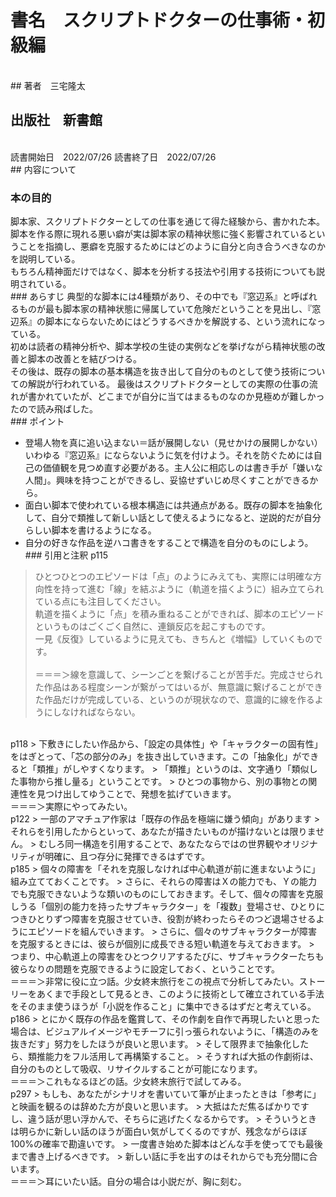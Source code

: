 # 書名　スクリプトドクターの仕事術・初級編
<br>## 著者　三宅隆太
## 出版社　新書館
<br>読書開始日　2022/07/26
読書終了日　2022/07/26
<br>## 内容について
### 本の目的
脚本家、スクリプトドクターとしての仕事を通じて得た経験から、書かれた本。脚本を作る際に現れる悪い癖が実は脚本家の精神状態に強く影響されているということを指摘し、悪癖を克服するためにはどのように自分と向き合うべきなのかを説明している。  
もちろん精神面だけではなく、脚本を分析する技法や引用する技術についても説明されている。
<br>### あらすじ
典型的な脚本には4種類があり、その中でも『窓辺系』と呼ばれるものが最も脚本家の精神状態に帰属していて危険だということを見出し、『窓辺系』の脚本にならないためにはどうするべきかを解説する、という流れになっている。  
初めは読者の精神分析や、脚本学校の生徒の実例などを挙げながら精神状態の改善と脚本の改善とを結びつける。  
その後は、既存の脚本の基本構造を抜き出して自分のものとして使う技術についての解説が行われている。
最後はスクリプトドクターとしての実際の仕事の流れが書かれていたが、どこまでが自分に当てはまるものなのか見極めが難しかったので読み飛ばした。
<br>### ポイント
- 登場人物を真に追い込まない＝話が展開しない（見せかけの展開しかない）いわゆる『窓辺系』にならないように気を付けよう。それを防ぐためには自己の価値観を見つめ直す必要がある。主人公に相応しのは書き手が「嫌いな人間」。興味を持つことができるし、妥協せずいじめ尽くすことができるから。
- 面白い脚本で使われている根本構造には共通点がある。既存の脚本を抽象化して、自分で類推して新しい話として使えるようになると、逆説的だが自分らしい脚本を書けるようになる。
- 自分の好きな作品を逆ハコ書きをすることで構造を自分のものにしよう。
<br>### 引用と注釈
	p115
> ひとつひとつのエピソードは「点」のようにみえても、実際には明確な方向性を持って進む「線」を結ぶように（軌道を描くように）組み立てられている点にも注目してください。  
> 軌道を描くように「点」を積み重ねることができれば、脚本のエピソードというものはごくごく自然に、連鎖反応を起こすものです。  
> 一見《反復》しているように見えても、きちんと《増幅》していくものです。  
<br>＝＝＝＞線を意識して、シーンごとを繋げることが苦手だ。完成させられた作品はある程度シーンが繋がってはいるが、無意識に繋げることができた作品だけが完成している、というのが現状なので、意識的に線を作るようにしなければならない。
<br>
	p118  
> 下敷きにしたい作品から、「設定の具体性」や「キャラクターの固有性」をはぎとって、「芯の部分のみ」を抜き出していきます。この「抽象化」ができると「類推」がしやすくなります。  
> 「類推」というのは、文字通り「類似した事物から推し量る」ということです。  
> ひとつの事物から、別の事物との関連性を見つけ出してゆうことで、発想を拡げていきます。  
<br>＝＝＝＞実際にやってみたい。
<br>
	p122  
> 一部のアマチュア作家は「既存の作品を極端に嫌う傾向」があります  
> それらを引用したからといって、あなたが描きたいものが描けないとは限りません。  
> むしろ同一構造を引用することで、あなたならではの世界観やオリジナリティが明確に、且つ存分に発揮できるはずです。  
<br>
	p185  
> 個々の障害を「それを克服しなければ中心軌道が前に進まないように」組み立てておくことです。  
> さらに、それらの障害はＸの能力でも、Ｙの能力でも克服できないような類いのものにしておきます。そして、個々の障害を克服しうる「個別の能力を持ったサブキャラクター」を「複数」登場させ、ひとりにつきひとりずつ障害を克服させていき、役割が終わったらそのつど退場させるようにエピソードを組んでいきます。  
> さらに、個々のサブキャラクターが障害を克服するときには、彼らが個別に成長できる短い軌道を与えておきます。  
> つまり、中心軌道上の障害をひとつクリアするたびに、サブキャラクターたちも彼らなりの問題を克服できるように設定しておく、ということです。
<br>＝＝＝＞非常に役に立つ話。少女終末旅行をこの視点で分析してみたい。ストーリーをあくまで手段として見るとき、このように技術として確立されている手法をそのまま使うほうが「小説を作ること」に集中できるはずだと考えている。
<br>
	p186  
> とにかく既存の作品を鑑賞して、その作劇を自作で再現したいと思った場合は、ビジュアルイメージやモチーフに引っ張られないように、「構造のみを抜きだす」努力をしたほうが良いと思います。  
> そして限界まで抽象化したら、類推能力をフル活用して再構築すること。  
> そうすれば大抵の作劇術は、自分のものとして吸収、リサイクルすることが可能になります。
<br>＝＝＝＞これもなるほどの話。少女終末旅行で試してみる。
<br>
	p297  
> もしも、あなたがシナリオを書いていて筆が止まったときは「参考に」と映画を観るのは辞めた方が良いと思います。  
> 大抵はただ焦るばかりですし、違う話が思い浮かんで、そちらに逃げたくなるからです。  
> そういうときは明らかに新しい話のほうが面白い気がしてくるのですが、残念ながらほぼ100%の確率で勘違いです。  
> 一度書き始めた脚本はどんな手を使ってでも最後まで書き上げるべきです。  
> 新しい話に手を出すのはそれからでも充分間に合います。
<br>＝＝＝＞耳にいたい話。自分の場合は小説だが、胸に刻む。
